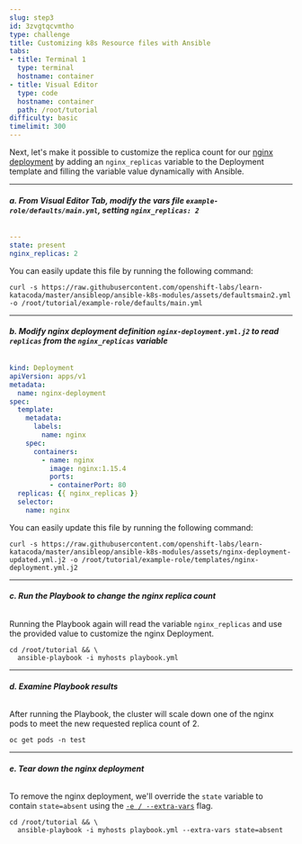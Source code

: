 ```yaml
---
slug: step3
id: 3zvgtqcvmtho
type: challenge
title: Customizing k8s Resource files with Ansible
tabs:
- title: Terminal 1
  type: terminal
  hostname: container
- title: Visual Editor
  type: code
  hostname: container
  path: /root/tutorial
difficulty: basic
timelimit: 300
---
```

Next, let's make it possible to customize the replica count for our [nginx deployment](https://kubernetes.io/docs/concepts/workloads/controllers/deployment/#creating-a-deployment) by adding an `nginx_replicas` variable to the Deployment template and filling the variable value dynamically with Ansible.

---

###### **a. From *Visual Editor* Tab, modify the vars file `example-role/defaults/main.yml`, setting `nginx_replicas: 2`**

```yaml
---
state: present
nginx_replicas: 2
```

You can easily update this file by running the following command:

```
curl -s https://raw.githubusercontent.com/openshift-labs/learn-katacoda/master/ansibleop/ansible-k8s-modules/assets/defaultsmain2.yml -o /root/tutorial/example-role/defaults/main.yml
```
---

###### **b. Modify nginx deployment definition `nginx-deployment.yml.j2` to read `replicas` from the `nginx_replicas` variable**

```yaml
kind: Deployment
apiVersion: apps/v1
metadata:
  name: nginx-deployment
spec:
  template:
    metadata:
      labels:
        name: nginx
    spec:
      containers:
        - name: nginx
          image: nginx:1.15.4
          ports:
          - containerPort: 80
  replicas: {{ nginx_replicas }}
  selector:
    name: nginx
```

You can easily update this file by running the following command:

```
curl -s https://raw.githubusercontent.com/openshift-labs/learn-katacoda/master/ansibleop/ansible-k8s-modules/assets/nginx-deployment-updated.yml.j2 -o /root/tutorial/example-role/templates/nginx-deployment.yml.j2
```
---

###### **c. Run the Playbook to change the nginx replica count**

Running the Playbook again will read the variable `nginx_replicas` and use the provided value to customize the nginx Deployment.

```
cd /root/tutorial && \
  ansible-playbook -i myhosts playbook.yml
```

---

###### **d. Examine Playbook results**
After running the Playbook, the cluster will scale down one of the nginx pods to meet the new requested replica count of 2.

```
oc get pods -n test
```

---
###### **e. Tear down the nginx deployment**

To remove the nginx deployment, we'll override the `state` variable to contain `state=absent` using the [`-e / --extra-vars`](https://docs.ansible.com/ansible/latest/user_guide/playbooks_variables.html#passing-variables-on-the-command-line) flag.

```
cd /root/tutorial && \
  ansible-playbook -i myhosts playbook.yml --extra-vars state=absent
```
